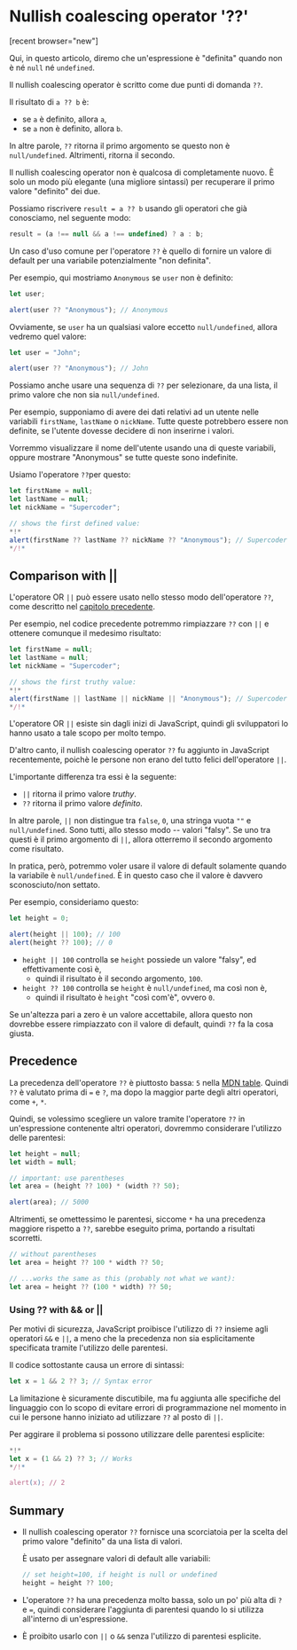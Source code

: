 # Nullish coalescing operator '??'

[recent browser="new"]

Qui, in questo articolo, diremo che un'espressione è "definita" quando non è né `null` né `undefined`.

Il nullish coalescing operator è scritto come due punti di domanda `??`.

Il risultato di `a ?? b` è:
- se `a` è definito, allora `a`,
- se `a` non è definito, allora `b`.


In altre parole, `??` ritorna il primo argomento se questo non è `null/undefined`. Altrimenti, ritorna il secondo.

Il nullish coalescing operator non è qualcosa di completamente nuovo. È solo un modo più elegante (una migliore sintassi) per recuperare il primo valore "definito" dei due.

Possiamo riscrivere `result = a ?? b` usando gli operatori che già conosciamo, nel seguente modo:

```js
result = (a !== null && a !== undefined) ? a : b;
```

Un caso d'uso comune per l'operatore `??` è quello di fornire un valore di default per una variabile potenzialmente "non definita".

Per esempio, qui mostriamo `Anonymous` se `user` non è definito:

```js run
let user;

alert(user ?? "Anonymous"); // Anonymous
```

Ovviamente, se `user` ha un qualsiasi valore eccetto `null/undefined`, allora vedremo quel valore:

```js run
let user = "John";

alert(user ?? "Anonymous"); // John
```

Possiamo anche usare una sequenza di `??` per selezionare, da una lista, il primo valore che non sia `null/undefined`.

Per esempio, supponiamo di avere dei dati relativi ad un utente nelle variabili `firstName`, `lastName` o `nickName`. Tutte queste potrebbero essere non definite, se l'utente dovesse decidere di non inserirne i valori.

Vorremmo visualizzare il nome dell'utente usando una di queste variabili, oppure mostrare "Anonymous" se tutte queste sono indefinite.

Usiamo l'operatore `??`per questo:

```js run
let firstName = null;
let lastName = null;
let nickName = "Supercoder";

// shows the first defined value:
*!*
alert(firstName ?? lastName ?? nickName ?? "Anonymous"); // Supercoder
*/!*
```

## Comparison with ||

L'operatore OR `||` può essere usato nello stesso modo dell'operatore `??`, come descritto nel [capitolo precedente](info:logical-operators#or-finds-the-first-truthy-value).

Per esempio, nel codice precedente potremmo rimpiazzare `??` con `||` e ottenere comunque il medesimo risultato:

```js run
let firstName = null;
let lastName = null;
let nickName = "Supercoder";

// shows the first truthy value:
*!*
alert(firstName || lastName || nickName || "Anonymous"); // Supercoder
*/!*
```

L'operatore OR `||` esiste sin dagli inizi di JavaScript, quindi gli sviluppatori lo hanno usato a tale scopo per molto tempo.

D'altro canto, il nullish coalescing operator `??` fu aggiunto in JavaScript recentemente, poichè le persone non erano del tutto felici dell'operatore `||`.

L'importante differenza tra essi è la seguente:
- `||` ritorna il primo valore *truthy*.
- `??` ritorna il primo valore *definito*.

In altre parole, `||` non distingue tra `false`, `0`, una stringa vuota `""` e `null/undefined`. Sono tutti, allo stesso modo -- valori "falsy". Se uno tra questi è il primo argomento di `||`, allora otterremo il secondo argomento come risultato.

In pratica, però, potremmo voler usare il valore di default solamente quando la variabile è `null/undefined`. È in questo caso che il valore è davvero sconosciuto/non settato.

Per esempio, consideriamo questo:

```js run
let height = 0;

alert(height || 100); // 100
alert(height ?? 100); // 0
```

- `height || 100` controlla se `height` possiede un valore "falsy", ed effettivamente così è,
    - quindi il risultato è il secondo argomento, `100`.
- `height ?? 100` controlla se `height` è `null/undefined`, ma così non è,
    - quindi il risultato è `height` "così com'è", ovvero `0`.

Se un'altezza pari a zero è un valore accettabile, allora questo non dovrebbe essere rimpiazzato con il valore di default, quindi `??` fa la cosa giusta.

## Precedence

La precedenza dell'operatore `??` è piuttosto bassa: `5` nella [MDN table](https://developer.mozilla.org/en-US/docs/Web/JavaScript/Reference/Operators/Operator_Precedence#Table). Quindi `??` è valutato prima di `=` e `?`, ma dopo la maggior parte degli altri operatori, come `+`, `*`.

Quindi, se volessimo scegliere un valore tramite l'operatore `??` in un'espressione contenente altri operatori, dovremmo considerare l'utilizzo delle parentesi:

```js run
let height = null;
let width = null;

// important: use parentheses
let area = (height ?? 100) * (width ?? 50);

alert(area); // 5000
```

Altrimenti, se omettessimo le parentesi, siccome `*` ha una precedenza maggiore rispetto a `??`, sarebbe eseguito prima, portando a risultati scorretti.

```js
// without parentheses
let area = height ?? 100 * width ?? 50;

// ...works the same as this (probably not what we want):
let area = height ?? (100 * width) ?? 50;
```

### Using ?? with && or ||

Per motivi di sicurezza, JavaScript proibisce l'utilizzo di `??` insieme agli operatori `&&` e `||`, a meno che la precedenza non sia esplicitamente specificata tramite l'utilizzo delle parentesi.

Il codice sottostante causa un errore di sintassi:

```js run
let x = 1 && 2 ?? 3; // Syntax error
```

La limitazione è sicuramente discutibile, ma fu aggiunta alle specifiche del linguaggio con lo scopo di evitare errori di programmazione nel momento in cui le persone hanno iniziato ad utilizzare `??` al posto di `||`.

Per aggirare il problema si possono utilizzare delle parentesi esplicite:

```js run
*!*
let x = (1 && 2) ?? 3; // Works
*/!*

alert(x); // 2
```

## Summary

- Il nullish coalescing operator `??` fornisce una scorciatoia per la scelta del primo valore "definito" da una lista di valori.

    È usato per assegnare valori di default alle variabili:

    ```js
    // set height=100, if height is null or undefined
    height = height ?? 100;
    ```

- L'operatore `??` ha una precedenza molto bassa, solo un po' più alta di `?` e `=`, quindi considerare l'aggiunta di parentesi quando lo si utilizza all'interno di un'espressione.
- È proibito usarlo con `||` o `&&` senza l'utilizzo di parentesi esplicite.

